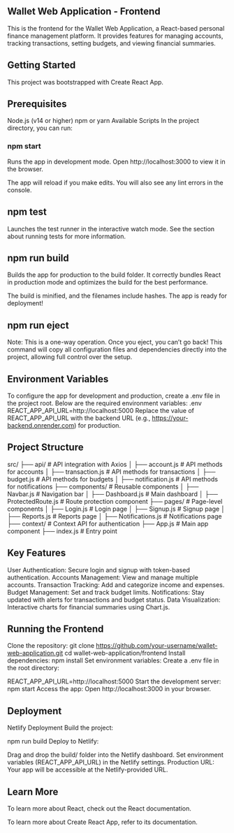 ## Wallet Web Application - Frontend
This is the frontend for the Wallet Web Application, a React-based personal finance management platform. It provides features for managing accounts, tracking transactions, setting budgets, and viewing financial summaries.

## Getting Started
This project was bootstrapped with Create React App.

## Prerequisites
Node.js (v14 or higher)
npm or yarn
Available Scripts
In the project directory, you can run:

### npm start
Runs the app in development mode.
Open http://localhost:3000 to view it in the browser.

The app will reload if you make edits.
You will also see any lint errors in the console.

## npm test
Launches the test runner in the interactive watch mode.
See the section about running tests for more information.

## npm run build
Builds the app for production to the build folder.
It correctly bundles React in production mode and optimizes the build for the best performance.

The build is minified, and the filenames include hashes.
The app is ready for deployment!

## npm run eject
Note: This is a one-way operation. Once you eject, you can’t go back!
This command will copy all configuration files and dependencies directly into the project, allowing full control over the setup.

## Environment Variables
To configure the app for development and production, create a .env file in the project root. Below are the required environment variables:
.env
REACT_APP_API_URL=http://localhost:5000
Replace the value of REACT_APP_API_URL with the backend URL (e.g., https://your-backend.onrender.com) for production.

## Project Structure
src/
├── api/                    # API integration with Axios
│   ├── account.js          # API methods for accounts
│   ├── transaction.js      # API methods for transactions
│   ├── budget.js           # API methods for budgets
│   ├── notification.js     # API methods for notifications
├── components/             # Reusable components
│   ├── Navbar.js           # Navigation bar
│   ├── Dashboard.js        # Main dashboard
│   ├── ProtectedRoute.js   # Route protection component
├── pages/                  # Page-level components
│   ├── Login.js            # Login page
│   ├── Signup.js           # Signup page
│   ├── Reports.js          # Reports page
│   ├── Notifications.js    # Notifications page
├── context/                # Context API for authentication
├── App.js                  # Main app component
├── index.js                # Entry point
## Key Features
User Authentication: Secure login and signup with token-based authentication.
Accounts Management: View and manage multiple accounts.
Transaction Tracking: Add and categorize income and expenses.
Budget Management: Set and track budget limits.
Notifications: Stay updated with alerts for transactions and budget status.
Data Visualization: Interactive charts for financial summaries using Chart.js.
## Running the Frontend
Clone the repository:
git clone https://github.com/your-username/wallet-web-application.git
cd wallet-web-application/frontend
Install dependencies:
npm install
Set environment variables: Create a .env file in the root directory:

REACT_APP_API_URL=http://localhost:5000
Start the development server:
npm start
Access the app: Open http://localhost:3000 in your browser.

## Deployment
Netlify Deployment
Build the project:

npm run build
Deploy to Netlify:

Drag and drop the build/ folder into the Netlify dashboard.
Set environment variables (REACT_APP_API_URL) in the Netlify settings.
Production URL: Your app will be accessible at the Netlify-provided URL.

## Learn More
To learn more about React, check out the React documentation.

To learn more about Create React App, refer to its documentation.

